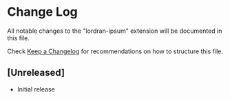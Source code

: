 # Change Log

All notable changes to the "lordran-ipsum" extension will be documented in this file.

Check [Keep a Changelog](http://keepachangelog.com/) for recommendations on how to structure this file.

## [Unreleased]

- Initial release